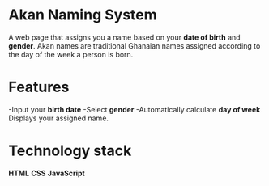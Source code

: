 # Akan Naming System
A web page that assigns you a name based on your **date of birth** and **gender**.
Akan names are traditional Ghanaian names assigned according to the day of the week a person is born.

# Features 
-Input your **birth date**
-Select **gender**
-Automatically calculate **day of week**
Displays your assigned name.

# Technology stack
**HTML**
**CSS**
**JavaScript**
